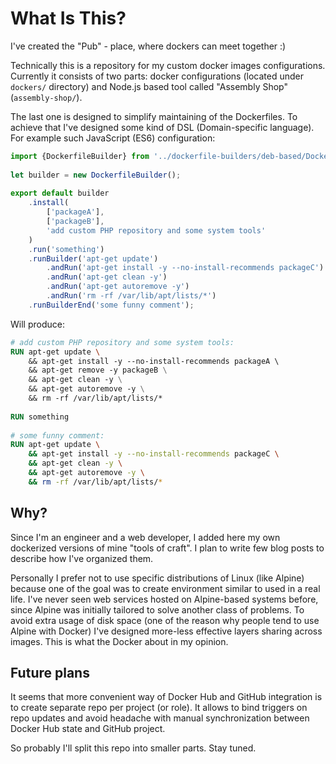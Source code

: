What Is This?
=============

I've created the "Pub" - place, where dockers can meet together :)

Technically this is a repository for my custom docker images configurations. Currently it consists of two parts: docker configurations (located under `dockers/` directory) and Node.js based tool called "Assembly Shop" (`assembly-shop/`). 

The last one is designed to simplify maintaining of the Dockerfiles. To achieve that I've designed some kind of DSL (Domain-specific language). For example such JavaScript (ES6) configuration:

```javascript
import {DockerfileBuilder} from '../dockerfile-builders/deb-based/DockerfileBuilder';
    
let builder = new DockerfileBuilder();
    
export default builder
    .install(        
        ['packageA'],
        ['packageB'],
        'add custom PHP repository and some system tools'
    )
    .run('something')
    .runBuilder('apt-get update')
        .andRun('apt-get install -y --no-install-recommends packageC')
        .andRun('apt-get clean -y')
        .andRun('apt-get autoremove -y')
        .andRun('rm -rf /var/lib/apt/lists/*')
    .runBuilderEnd('some funny comment');
```

Will produce:

```dockerfile
# add custom PHP repository and some system tools:
RUN apt-get update \ 
    && apt-get install -y --no-install-recommends packageA \ 
    && apt-get remove -y packageB \
    && apt-get clean -y \
    && apt-get autoremove -y \
    && rm -rf /var/lib/apt/lists/*
    
RUN something
    
# some funny comment:
RUN apt-get update \
    && apt-get install -y --no-install-recommends packageC \
    && apt-get clean -y \
    && apt-get autoremove -y \
    && rm -rf /var/lib/apt/lists/*
```

Why?
---

Since I'm an engineer and a web developer, I added here my own dockerized versions of mine "tools of craft". I plan to write few blog posts to describe how I've organized them.

Personally I prefer not to use specific distributions of Linux (like Alpine) because one of the goal was to create environment similar to used in a real life. I've never seen web services hosted on Alpine-based systems before, since Alpine was initially tailored to solve another class of problems. To avoid extra usage of disk space (one of the reason why people tend to use Alpine with Docker) I've designed more-less effective layers sharing across images. This is what the Docker about in my opinion.

Future plans
------------

It seems that more convenient way of Docker Hub and GitHub integration is to create separate repo per project (or role). It allows to bind triggers on repo updates and avoid headache with manual synchronization between Docker Hub state and GitHub project.

So probably I'll split this repo into smaller parts. Stay tuned.